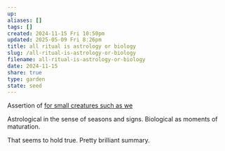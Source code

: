 ```yaml
---
up: 
aliases: []
tags: []
created: 2024-11-15 Fri 10:50pm
updated: 2025-05-09 Fri 8:26pm
title: all ritual is astrology or biology
slug: /all-ritual-is-astrology-or-biology
filename: all-ritual-is-astrology-or-biology
date: 2024-11-15
share: true
type: garden
state: seed
---
```


Assertion of [for small creatures such as we](for-small-creatures-such-as-we)

Astrological in the sense of seasons and signs. Biological as moments of maturation.

That seems to hold true. Pretty brilliant summary.
